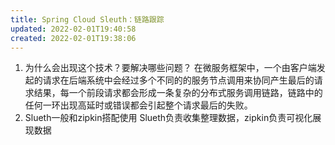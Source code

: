 ```yaml
---
title: Spring Cloud Sleuth：链路跟踪
updated: 2022-02-01T19:40:58
created: 2022-02-01T19:38:06
---
```


1.  为什么会出现这个技术？要解决哪些问题？
在微服务框架中，一个由客户端发起的请求在后端系统中会经过多个不同的的服务节点调用来协同产生最后的请求结果，每一个前段请求都会形成一条复杂的分布式服务调用链路，链路中的任何一环出现高延时或错误都会引起整个请求最后的失败。
1.  Slueth一般和zipkin搭配使用
Slueth负责收集整理数据，zipkin负责可视化展现数据
